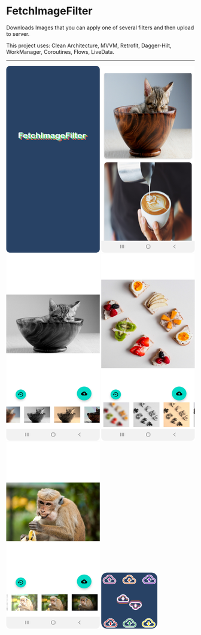 # FetchImageFilter
<p>Downloads Images that you can apply one of several filters and then upload to server.</p>
<p>This project uses: Clean Architecture, MVVM, Retrofit, Dagger-Hilt, WorkManager, Coroutines, Flows, LiveData.</p>
<hr>
<div>
  <img src = "https://github.com/RysanekRivera/FetchImageFilter/blob/master/splash_screen.png" width="250" height="500"/>
  <img src = "https://github.com/RysanekRivera/FetchImageFilter/blob/master/image_1.png" width="250" height="500"/>
  <img src = "https://github.com/RysanekRivera/FetchImageFilter/blob/master/image_2.png" width="250" height="500"/>
  <img src = "https://github.com/RysanekRivera/FetchImageFilter/blob/master/image_3.png" width="250" height="500"/>
  <img src = "https://github.com/RysanekRivera/FetchImageFilter/blob/master/image_4.png" width="250" height="500"/>
  <img src="https://github.com/RysanekRivera/FetchImageFilter/blob/master/ic_fetch_image_filter.png" width="150" height="150"/>
</div>

